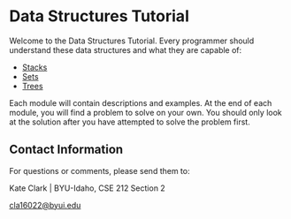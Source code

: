 # Data Structures Tutorial
Welcome to the Data Structures Tutorial. Every programmer should understand these data structures and what they are capable of:

* [Stacks](https://github.com/katereclark/data_structures_tutorial/edit/main/1-stacks.md)
* [Sets](https://github.com/katereclark/data_structures_tutorial/edit/main/2-sets.md)
* [Trees](https://github.com/katereclark/data_structures_tutorial/edit/main/3-trees.md)

Each module will contain descriptions and examples. At the end of each module, you will find a problem to solve on your own. You should only look at the solution after you have attempted to solve the problem first.

## Contact Information
For questions or comments, please send them to:

Kate Clark | BYU-Idaho, CSE 212 Section 2

[cla16022@byui.edu](cla16022@byui.edu)

